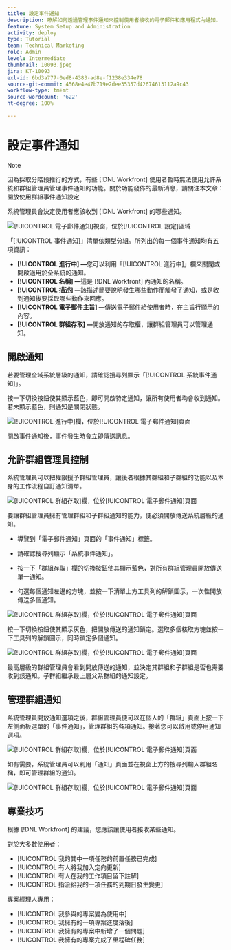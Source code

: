 ```yaml
---
title: 設定事件通知
description: 瞭解如何透過管理事件通知來控制使用者接收的電子郵件和應用程式內通知。
feature: System Setup and Administration
activity: deploy
type: Tutorial
team: Technical Marketing
role: Admin
level: Intermediate
thumbnail: 10093.jpeg
jira: KT-10093
exl-id: 6bd3a777-0ed8-4383-ad8e-f1238e334e78
source-git-commit: 4568e4e47b719e2dee35357d42674613112a9c43
workflow-type: tm+mt
source-wordcount: '622'
ht-degree: 100%

---
```


<!--
this has the same content as the system administrator notification setup and mangement section of the email and inapp notificiations learning path
-->

<!--
add URL link in the note at the top of the LP
-->

# 設定事件通知

>[!NOTE]
>
>因為採取分階段推行的方式，有些 [!DNL Workfront] 使用者暫時無法使用允許系統和群組管理員管理事件通知的功能。關於功能發佈的最新消息，請關注本文章：開放使用群組事件通知設定

系統管理員會決定使用者應該收到 [!DNL Workfront] 的哪些通知。

![[!UICONTROL 電子郵件通知]視窗，位於[!UICONTROL 設定]區域](assets/admin-fund-notifications-1.png)

「[!UICONTROL 事件通知]」清單依類型分組。所列出的每一個事件通知均有五項資訊：

* **[!UICONTROL 進行中] —**&#x200B;您可以利用「[!UICONTROL 進行中]」欄來關閉或開啟適用於全系統的通知。
* **[!UICONTROL 名稱] —**&#x200B;這是 [!DNL Workfront] 內通知的名稱。
* **[!UICONTROL 描述] —**&#x200B;該描述簡要說明發生哪些動作而觸發了通知，或是收到通知後要採取哪些動作來回應。
* **[!UICONTROL 電子郵件主旨] —**&#x200B;傳送電子郵件給使用者時，在主旨行顯示的內容。
* **[!UICONTROL 群組存取] —**&#x200B;開放通知的存取權，讓群組管理員可以管理通知。

## 開啟通知

若要管理全域系統層級的通知，請確認搜尋列顯示「[!UICONTROL 系統事件通知]」。

按一下切換按鈕使其顯示藍色，即可開啟特定通知，讓所有使用者均會收到通知。若未顯示藍色，則通知是關閉狀態。

![[!UICONTROL 進行中]欄，位於[!UICONTROL 電子郵件通知]頁面](assets/admin-fund-notifications-2.png)

開啟事件通知後，事件發生時會立即傳送訊息。

## 允許群組管理員控制

系統管理員可以把權限授予群組管理員，讓後者根據其群組和子群組的功能以及本身的工作流程自訂通知清單。

![[!UICONTROL 群組存取]欄，位於[!UICONTROL 電子郵件通知]頁面](assets/ganotifications_01.png)

要讓群組管理員擁有管理群組和子群組通知的能力，便必須開放傳送系統層級的通知。

* 導覽到「電子郵件通知」頁面的「事件通知」標籤。

* 請確認搜尋列顯示「系統事件通知」。

* 按一下「群組存取」欄的切換按鈕使其顯示藍色，對所有群組管理員開放傳送單一通知。

* 勾選每個通知左邊的方塊，並按一下清單上方工具列的解鎖圖示，一次性開放傳送多個通知。

![[!UICONTROL 群組存取]欄，位於[!UICONTROL 電子郵件通知]頁面](assets/ganotifications_02.png)

按一下切換按鈕使其顯示灰色，把開放傳送的通知鎖定。選取多個核取方塊並按一下工具列的解鎖圖示，同時鎖定多個通知。

![[!UICONTROL 群組存取]欄，位於[!UICONTROL 電子郵件通知]頁面](assets/ganotifications_03.png)

最高層級的群組管理員會看到開放傳送的通知，並決定其群組和子群組是否也需要收到該通知。子群組繼承最上層父系群組的通知設定。﻿


## 管理群組通知

系統管理員開放通知選項之後，群組管理員便可以在個人的「群組」頁面上按一下左側面板選單的「事件通知」，管理群組的各項通知。接著您可以啟用或停用通知選項。

![[!UICONTROL 群組存取]欄，位於[!UICONTROL 電子郵件通知]頁面](assets/managegroupnotifications_01.png)

如有需要，系統管理員可以利用「通知」頁面並在視窗上方的搜尋列輸入群組名稱，即可管理群組的通知。

![[!UICONTROL 群組存取]欄，位於[!UICONTROL 電子郵件通知]頁面](assets/managegroupnotifications_02.png)

## 專業技巧

根據 [!DNL Workfront] 的建議，您應該讓使用者接收某些通知。

對於大多數使用者：

* [!UICONTROL 我的其中一項任務的前置任務已完成]
* [!UICONTROL 有人將我加入定向更新]
* [!UICONTROL 有人在我的工作項目留下註解]
* [!UICONTROL 指派給我的一項任務的到期日發生變更]


專案經理人專用：

* [!UICONTROL 我參與的專案變為使用中]
* [!UICONTROL 我擁有的一項專案進度落後]
* [!UICONTROL 我擁有的專案中新增了一個問題]
* [!UICONTROL 我擁有的專案完成了里程碑任務]

<!--
learn more URLs
-->
